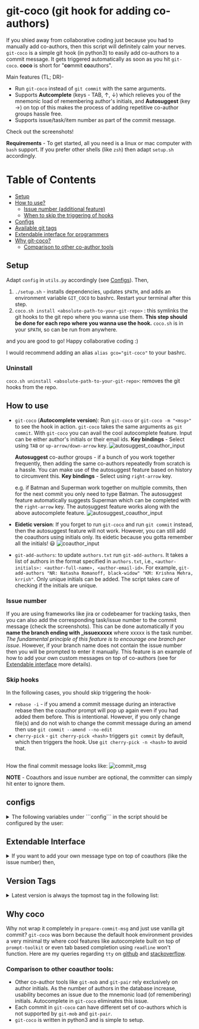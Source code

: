 # git-coco (git hook for adding co-authors)
If you shied away from collaborative coding just because you had to manually add co-authors,
then this script will definitely calm your nerves. `git-coco` is a simple git hook (in python3) to easily add co-authors to a commit
message. It gets triggered automatically as soon as you hit ```git-coco```. **coco** is short for "**co**mmit **co**authors".

Main features (TL; DR)-
* Run ```git-coco``` instead of ```git commit``` with the same arguments.
* Supports **Autcomplete** (keys - TAB, ↑, ↓) which relieves you of the mnemonic load of remembering author's
initials, and **Autosuggest** (key →) on top of this makes the process of adding repetitive 
co-author groups hassle free.
* Supports issue/task/item number as part of the commit message.

Check out the screenshots!

**Requirements** - To get started, all you need is a linux or mac computer with `bash` support. If you prefer other
shells (like `zsh`) then adapt `setup.sh` accordingly.

# Table of Contents
* [Setup](#Setup)
* [How to use?](#how-to-use)
    * [Issue number (additional feature)](#issue-number)
    * [When to skip the triggering of hooks](#skip-hooks)
* [Configs](#configs)
* [Available git tags](#version-tags)
* [Extendable interface for programmers](#extendable-interface)
* [Why git-coco?](#why-coco)
    * [Comparison to other co-author tools](#comparison-to-other-coauthor-tools)

## Setup
Adapt ```config``` in ```utils.py``` accordingly (see [Configs](#configs)). Then,
1. ```./setup.sh``` - installs dependencies, updates ```$PATH```, and adds an environment variable ```GIT_COCO```
to bashrc. Restart your terminal after this step.
2. ```coco.sh install <absolute-path-to-your-git-repo>``` : this symlinks the 
git hooks to the git repo where you wanna use them. **This step should be done for each repo where you wanna use the hook.**
```coco.sh``` is in your ```$PATH```, so can be run from anywhere.

and you are good to go! Happy collaborative coding :)

I would recommend adding an alias `alias gco="git-coco"` to your bashrc.


### Uninstall
```coco.sh uninstall <absolute-path-to-your-git-repo>```: removes the git hooks
from the repo.

## How to use
* ```git-coco``` (**Autocomplete version**): Run ```git-coco``` or ```git-coco -m "<msg>"``` to see the hook in action.
 ```git-coco``` takes the same arguments as
```git commit```. With ```git-coco``` you can avail the cool autocomplete feature. Input can be either author's initials
 or their email ids. **Key bindings** - Select using ```TAB``` or ```up-arrow/down-arrow``` key.
 ![autosuggest_coauthor_input](screenshots/autosuggest.png)
 
  **Autosuggest** co-author groups - if a bunch of you work together frequently, then adding the same co-authors repeatedly from scratch is a hassle. You can make use
 of the autosuggest feature based on history to circumvent this. **Key bindings** - Select using ```right-arrow``` key.
 
  e.g. if Batman and Superman work together on multiple commits, then for the next commit you only need to type Batman. The autosuggest feature
 automatically suggests Superman which can be completed with the ```right-arrow``` key. The autosuggest feature works along with the above autocomplete
 feature.
 ![autosuggest_coauthor_input](screenshots/autosuggest_history.png)
 
* **Eidetic version**: If you forget to run ```git-coco``` and run ```git commit``` instead, then the autosuggest feature
will not work. However, you can still add the coauthors using initials only. Its eidetic because you gotta remember all the initials! :smiley:
![coauthor_input](screenshots/coauthor_input.png)
* ```git-add-authors```: to update ```authors.txt``` run ```git-add-authors```. It takes a list of authors
in the format specified in ```authors.txt```, i.e., ```<author-initials>: <author-full-name>, <author-email-id>```.
For example, ```git-add-authors "NR: Natasha Romanoff, black-widow" "KM: Krishna Mehra, krrish"```. 
Only unique initials can be added. The script takes care of checking if the initials are unique.

### Issue number
If you are using frameworks like jira or codebeamer for tracking tasks, then you can also add the corresponding task/issue number
to the commit message (check the screenshots). This can be done automatically if you **name the branch ending with _issuexxxxx** where xxxxx is the task number.
*The fundamental principle of this feature is to encourage one branch per issue*.
However, if your branch name does not contain the issue number then you will be prompted to enter it manually. This feature is an
example of how to add your own custom messages on top of co-authors (see for [Extendable interface](#extendable-interface) more details). 

### Skip hooks
In the following cases, you should skip triggering the hook-
* `rebase -i` - if you amend a commit message during an interactive rebase then the coauthor prompt will pop up again even if you had added them before. This is intentional. However, if you only change file(s) and do not wish to change the commit message during an amend then use 
```git commit --amend --no-edit```
* `cherry-pick` - ```git cherry-pick <hash>``` triggers ```git commit``` by default, which then triggers the hook. Use ```git cherry-pick -n <hash>``` to avoid that.



##
How the final commit message looks like:
![commit_msg](screenshots/commit_msg.png)

**NOTE** - Coauthors and issue number are optional, the committer can simply hit enter to ignore them.

## configs
<details>
<summary>The following variables under ```config``` in the script should be configured by the user: </summary>

### mutable (edit these)
* **domain** - the domain of your organization. e.g. gmail.com
* **issue_url_base** - if you are using frameworks like jira or codebeamer for tracking tasks,
                       then you can set the base url. Only one issue number per commit is supported currently. However, more can be manually added by amending the commit.
* **use_issue_in_msg** - set it to False if issue number in commit message is not needed. Default is True.

### immutable paths (preferably, edit only if necessary)
* **authors_file** - ```authors.txt``` usually is project specific and should reside in the parent directory
                                   of hooks. However, if several projects share the author list then this path can be
                                   accordingly adjusted.
* **coauthors_git_msg_file** - ```.coauthors.tmp``` is used to store the co-author message temporarily. This resides under the home directory.
* **history_file** - ```.git_coco_history``` is used to store the history of co-authors, resides under the home directory.
</details>


## Extendable Interface
<details>
<summary>If you want to add your own message type on top of coauthors (like the issue number) then, </summary>

1. simply add a custom class derived from ```CommitMessage``` in ```commit_message.py```.
You should override the property ```message``` which returns a string.
2. add a call to your custom class in ```fill_messages``` function in ```prepare-commit-msg```.
Your call should be under ```extend()``` at the appropriate place respecting the message format
as mentioned in the documenation of ```fill_messages```
3. Each custom class should have a flag variable under ```config``` in ```utils.py``` w.r.t useability. All config variables
 for this custom class should reside under its respective sub-dict, e.g., ```coauthors```, ```issue```.  
</details>

## Version Tags
<details>
<summary>Latest version is always the topmost tag in the following list:</summary>

* **v2,4** - restructured git-coco package, simple setup process
* **v2.3** - refactor code to have extendable interface for custom message types
* **v2.2** - autosuggest frequently occuring coauthor groups
* **v2.1** - single script to install/uninstall git hooks
* **v2.0** - added autocomplete version
* **v1.0** - checkout this tag to just use the eidetic version, i.e., author initials based input
</details>

## Why coco
Why not wrap it completely in `prepare-commit-msg` and just use vanilla git commit?
`git-coco` was born because the default hook environment provides a very minimal tty where cool features like
 autocomplete built on top of `prompt-toolkit` or even tab based completion using `readline` won't function.
Here are my queries regarding `tty` on [github](https://github.com/prompt-toolkit/python-prompt-toolkit/issues/1030) and 
[stackoverflow](https://stackoverflow.com/questions/59357934/autocomplete-does-not-work-within-git-hook-tty-problem).

### Comparison to other coauthor tools:
* Other co-author tools like `git-mob` and `git-pair` rely exclusively on author initials. As the number
of authors in the database increase, usability becomes an issue due to the mnemonic load (of remembering)
initials. Autocomplete in `git-coco` eliminates this issue. 
* Each commit in `git-coco` can have different set of co-authors which is not supported by `git-mob` and `git-pair`.
* `git-coco` is written in python3 and is simple to setup.
